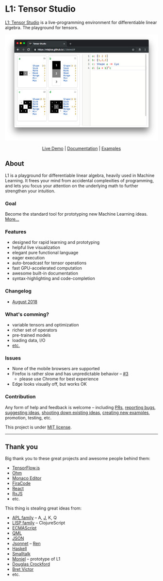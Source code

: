 # L1: Tensor Studio
[L1: Tensor Studio](https://mlajtos.github.io/L1/latest/) is a live-programming environment for differentiable linear algebra. The playground for tensors.

[![Screenshot](Screenshots/Screenshot4.png)](https://mlajtos.github.io/L1/latest/)

<p align="center"><a href="https://mlajtos.github.io/L1/latest/">Live Demo</a> | <a href="https://mlajtos.github.io/L1/latest/#OjpTZWxm">Documentation</a> | <a href="https://github.com/mlajtos/L1/tree/master/src/gallery">Examples</a></p>

## About

L1 is a playground for differentiable linear algebra, heavily used in Machine Learning. It frees your mind from accidental complexities of programming, and lets you focus your attention on the underlying math to further strengthen your intuition.

### Goal

Become the standard tool for prototyping new Machine Learning ideas. [More...](GOAL.md)

### Features
* designed for rapid learning and prototyping
* helpful live visualization
* elegant pure functional language
* eager execution
* auto-broadcast for tensor operations
* fast GPU-accelerated computation
* awesome built-in documentation
* syntax-highlighting and code-completion

### Changelog

* [August 2018](CHANGELOG.md#august-2018)

### What's comming?
* variable tensors and optimization
* richer set of operators
* pre-trained models
* loading data, I/O
* [etc.](https://github.com/mlajtos/L1/blob/master/TODO.md)

### Issues
* None of the mobile browsers are supported
* Firefox is rather slow and has unpredictable behavior – [#3](https://github.com/mlajtos/L1/issues/3)
    * please use Chrome for best experience
* Edge looks visually off, but works OK

### Contribution

Any form of help and feedback is welcome – including [PRs](CONTRIBUTING.md), [reporting bugs](https://github.com/mlajtos/L1/issues/new), [suggesting ideas](https://github.com/mlajtos/L1/issues/new), [shooting down existing ideas](TODO.md), [creating new examples](https://github.com/mlajtos/L1/tree/master/src/gallery), promotion, testing, etc.

This project is under [MIT license](LICENSE).

---

## Thank you

Big thank you to these great projects and awesome people behind them:
- [TensorFlow.js](https://github.com/tensorflow/tfjs)
- [Ohm](https://github.com/harc/ohm)
- [Monaco Editor](https://github.com/Microsoft/monaco-editor)
- [FiraCode](https://github.com/tonsky/FiraCode)
- [React](https://github.com/facebook/react)
- [RxJS](https://github.com/Reactive-Extensions/RxJS)
- etc.

This thing is stealing great ideas from:
- [APL family](https://en.wikipedia.org/wiki/APL_(programming_language)) – A, [J](https://en.wikipedia.org/wiki/J_(programming_language)), K, Q
- [LISP family](https://en.wikipedia.org/wiki/Lisp_(programming_language)) – ClojureScript
- [ECMAScript](https://en.wikipedia.org/wiki/JavaScript)
- [QML](https://en.m.wikipedia.org/wiki/QML)
- [JSON](https://www.json.org/)
- [Jsonnet](https://jsonnet.org/)
– [Ren](https://pointillistic.com/ren/)
- [Haskell](https://en.wikipedia.org/wiki/Haskell_(programming_language))
- [Smalltalk](https://en.wikipedia.org/wiki/Smalltalk)
- [Moniel](https://github.com/mlajtos/moniel) – prototype of L1
- [Douglas Crockford](https://www.youtube.com/watch?v=NPB34lDZj3E)
- [Bret Victor](https://vimeo.com/36579366)
- etc.
